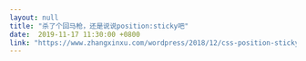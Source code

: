 ```yaml
---
layout: null
title: "杀了个回马枪，还是说说position:sticky吧"
date:  2019-11-17 11:30:00 +0800
link: "https://www.zhangxinxu.com/wordpress/2018/12/css-position-sticky/"
---
```

